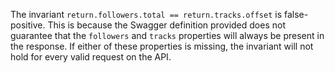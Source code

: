 The invariant `return.followers.total == return.tracks.offset` is false-positive. This is because the Swagger definition provided does not guarantee that the `followers` and `tracks` properties will always be present in the response. If either of these properties is missing, the invariant will not hold for every valid request on the API.
